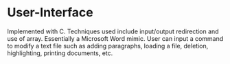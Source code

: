 # User-Interface

Implemented with C. Techniques used include input/output redirection and use of array. Essentially a Microsoft Word mimic. User can input a command to modify a text file such
as adding paragraphs, loading a file, deletion, highlighting, printing documents, etc.
